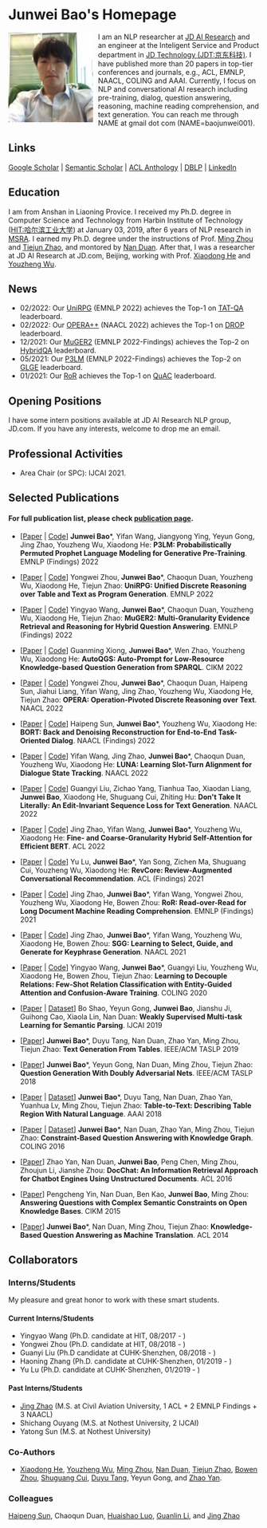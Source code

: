 # Junwei Bao's Homepage

<img align="left" src="citations.jpg" width=170 height=180 alt="a photo" style="padding-right:10px">

I am an NLP researcher at [JD AI Research](jdai.md) and an engineer at the Inteligent Service and Product department in [JD Technology (JDT:京东科技)](https://www.jdt.com.cn/). I have published more than 20 papers in top-tier conferences and journals, e.g., ACL, EMNLP, NAACL, COLING and AAAI. Currently, I focus on NLP and conversational AI research including pre-training, dialog, question answering, reasoning, machine reading comprehension, and text generation. You can reach me through NAME at gmail dot com (NAME=baojunwei001).




## Links
[Google Scholar](https://scholar.google.com/citations?hl=en&user=hcRREnsAAAAJ) | [Semantic Scholar](https://www.semanticscholar.org/author/Junwei-Bao/3299718?sort=total-citations) | [ACL Anthology](https://aclanthology.org/people/junwei-bao) | [DBLP](https://dblp.uni-trier.de/pid/221/1287-1.html) | [LinkedIn](https://www.linkedin.cn/incareer/in/junwei-bao-b2883386)

## Education

I am from Anshan in Liaoning Provice. I received my Ph.D. degree in Computer Science and Technology from Harbin Institute of Technology ([HIT:哈尔滨工业大学](http://www.hit.edu.cn/)) at January 03, 2019, after 6 years of NLP research in [MSRA](https://www.msra.cn/). I earned my Ph.D. degree under the instructions of Prof. [Ming Zhou](https://scholar.google.co.jp/citations?user=a0w5c0gAAAAJ&hl=en) and [Tiejun Zhao](http://homepage.hit.edu.cn/zhaotiejun), and montored by [Nan Duan](https://nanduan.github.io/). After that, I was a researcher at JD AI Research at JD.com, Beijing, working with Prof. [Xiaodong He](https://scholar.google.com/citations?user=W5WbqgoAAAAJ&hl=en) and [Youzheng Wu](https://sites.google.com/site/erzhengcn/). 

## News
- 02/2022: Our [UniRPG](https://arxiv.org/pdf/2210.08249.pdf) (EMNLP 2022) achieves the Top-1 on [TAT-QA](https://nextplusplus.github.io/TAT-QA/) leaderboard.
- 02/2022: Our [OPERA++](https://aclanthology.org/2022.naacl-main.119.pdf) (NAACL 2022) achieves the Top-1 on [DROP](https://leaderboard.allenai.org/drop/submissions/public) leaderboard.
- 12/2021: Our [MuGER2]() (EMNLP 2022-Findings) achieves the Top-2 on [HybridQA](https://competitions.codalab.org/competitions/24420#results) leaderboard.
- 05/2021: Our [P3LM]() (EMNLP 2022-Findings) achieves the Top-2 on [GLGE](https://microsoft.github.io/glge/) leaderboard.
- 01/2021: Our [RoR](https://aclanthology.org/2021.findings-emnlp.160.pdf) achieves the Top-1 on [QuAC](https://quac.ai/) leaderboard.


## Opening Positions
I have some intern positions available at JD AI Research NLP group, JD.com. If you have any interests, welcome to drop me an email. 

## Professional Activities
- Area Chair (or SPC): IJCAI 2021. 

## Selected Publications
#### For full publication list, please check [publication page](publications.md).
- [[Paper]() | [Code](https://github.com/JD-AI-Research-NLP/P3LM)] **Junwei Bao***, Yifan Wang, Jiangyong Ying, Yeyun Gong, Jing Zhao, Youzheng Wu, Xiaodong He: 
  **P3LM: Probabilistically Permuted Prophet Language Modeling for Generative Pre-Training**. EMNLP (Findings) 2022

- [[Paper](https://arxiv.org/pdf/2210.08249.pdf) | [Code](https://github.com/JD-AI-Research-NLP/UniRPG)] Yongwei Zhou, **Junwei Bao***, Chaoqun Duan, Youzheng Wu, Xiaodong He, Tiejun Zhao: 
  **UniRPG: Unified Discrete Reasoning over Table and Text as Program Generation**. EMNLP 2022

- [[Paper]() | [Code](https://github.com/JD-AI-Research-NLP/MuGER2)] Yingyao Wang, **Junwei Bao***, Chaoqun Duan, Youzheng Wu, Xiaodong He, Tiejun Zhao: 
  **MuGER2: Multi-Granularity Evidence Retrieval and Reasoning for Hybrid Question Answering**. EMNLP (Findings) 2022
  
- [[Paper](https://arxiv.org/abs/2208.12461.pdf) | [Code](https://github.com/JD-AI-Research-NLP/AutoQGS)] Guanming Xiong, **Junwei Bao***, Wen Zhao, Youzheng Wu, Xiaodong He: 
  **AutoQGS: Auto-Prompt for Low-Resource Knowledge-based Question Generation from SPARQL**. CIKM 2022
  
- [[Paper](https://aclanthology.org/2022.naacl-main.119.pdf) | [Code](https://github.com/JD-AI-Research-NLP/OPERA)] Yongwei Zhou, **Junwei Bao***, Chaoqun Duan, Haipeng Sun, Jiahui Liang, Yifan Wang, Jing Zhao, Youzheng Wu, Xiaodong He, Tiejun Zhao: 
  **OPERA: Operation-Pivoted Discrete Reasoning over Text**. NAACL 2022

- [[Paper](https://aclanthology.org/2022.findings-naacl.166.pdf) | [Code](https://github.com/JD-AI-Research-NLP/BORT)] Haipeng Sun, **Junwei Bao***, Youzheng Wu, Xiaodong He: 
  **BORT: Back and Denoising Reconstruction for End-to-End Task-Oriented Dialog**. NAACL (Findings) 2022

- [[Paper](https://aclanthology.org/2022.naacl-main.242.pdf) | [Code](https://github.com/JD-AI-Research-NLP/LUNA)] Yifan Wang, Jing Zhao, **Junwei Bao***, Chaoqun Duan, Youzheng Wu, Xiaodong He: 
  **LUNA: Learning Slot-Turn Alignment for Dialogue State Tracking**. NAACL 2022

- [[Paper](https://aclanthology.org/2022.naacl-main.150.pdf) | [Code](https://github.com/JD-AI-Research-NLP/EISL)] Guangyi Liu, Zichao Yang, Tianhua Tao, Xiaodan Liang, **Junwei Bao**, Xiaodong He, Shuguang Cui, Zhiting Hu: 
  **Don't Take It Literally: An Edit-Invariant Sequence Loss for Text Generation**. NAACL 2022

- [[Paper](https://aclanthology.org/2022.acl-long.330.pdf) | [Code](https://github.com/JD-AI-Research-NLP/FCA-BERT)] Jing Zhao, Yifan Wang, **Junwei Bao***, Youzheng Wu, Xiaodong He: 
  **Fine- and Coarse-Granularity Hybrid Self-Attention for Efficient BERT**. ACL 2022

- [[Paper](https://aclanthology.org/2021.findings-acl.99.pdf) | [Code](https://github.com/JD-AI-Research-NLP/RevCore)] Yu Lu, **Junwei Bao***, Yan Song, Zichen Ma, Shuguang Cui, Youzheng Wu, Xiaodong He: 
  **RevCore: Review-Augmented Conversational Recommendation**. ACL (Findings) 2021

- [[Paper](https://aclanthology.org/2021.findings-emnlp.160.pdf) | [Code](https://github.com/JD-AI-Research-NLP/RoR)] Jing Zhao, **Junwei Bao***, Yifan Wang, Yongwei Zhou, Youzheng Wu, Xiaodong He, Bowen Zhou: 
  **RoR: Read-over-Read for Long Document Machine Reading Comprehension**. EMNLP (Findings) 2021

- [[Paper](https://aclanthology.org/2021.naacl-main.455.pdf) | [Code](https://github.com/JD-AI-Research-NLP/SGG)] Jing Zhao, **Junwei Bao***, Yifan Wang, Youzheng Wu, Xiaodong He, Bowen Zhou: 
  **SGG: Learning to Select, Guide, and Generate for Keyphrase Generation**. NAACL 2021

- [[Paper](https://aclanthology.org/2020.coling-main.510.pdf) | [Code](https://github.com/JD-AI-Research-NLP/CTEG)] Yingyao Wang, **Junwei Bao***, Guangyi Liu, Youzheng Wu, Xiaodong He, Bowen Zhou, Tiejun Zhao: 
  **Learning to Decouple Relations: Few-Shot Relation Classification with Entity-Guided Attention and Confusion-Aware Training**. COLING 2020

- [[Paper](https://www.ijcai.org/proceedings/2019/0468.pdf) | [Dataset](https://github.com/JunweiBao/MSParS)] Bo Shao, Yeyun Gong, **Junwei Bao**, Jianshu Ji, Guihong Cao, Xiaola Lin, Nan Duan: 
  **Weakly Supervised Multi-task Learning for Semantic Parsing**. IJCAI 2019

- [[Paper](https://ieeexplore.ieee.org/document/8510869)] **Junwei Bao***, Duyu Tang, Nan Duan, Zhao Yan, Ming Zhou, Tiejun Zhao: 
  **Text Generation From Tables**. IEEE/ACM TASLP 2019

- [[Paper](https://ieeexplore.ieee.org/document/8419315)] **Junwei Bao***, Yeyun Gong, Nan Duan, Ming Zhou, Tiejun Zhao: 
  **Question Generation With Doubly Adversarial Nets**. IEEE/ACM TASLP 2018

- [[Paper](https://ojs.aaai.org/index.php/AAAI/article/view/11944/11803) | [Dataset](https://github.com/JunweiBao/Table2Text)] **Junwei Bao***, Duyu Tang, Nan Duan, Zhao Yan, Yuanhua Lv, Ming Zhou, Tiejun Zhao: 
  **Table-to-Text: Describing Table Region With Natural Language**. AAAI 2018

- [[Paper](https://aclanthology.org/C16-1236.pdf) | [Dataset](https://github.com/JunweiBao/MulCQA)] **Junwei Bao***, Nan Duan, Zhao Yan, Ming Zhou, Tiejun Zhao: 
  **Constraint-Based Question Answering with Knowledge Graph**. COLING 2016

- [[Paper](https://aclanthology.org/P16-1049.pdf)] Zhao Yan, Nan Duan, **Junwei Bao**, Peng Chen, Ming Zhou, Zhoujun Li, Jianshe Zhou: 
  **DocChat: An Information Retrieval Approach for Chatbot Engines Using Unstructured Documents**. ACL 2016

- [[Paper](https://dl.acm.org/doi/10.1145/2806416.2806542)] Pengcheng Yin, Nan Duan, Ben Kao, **Junwei Bao**, Ming Zhou: 
  **Answering Questions with Complex Semantic Constraints on Open Knowledge Bases**. CIKM 2015

- [[Paper](https://aclanthology.org/P14-1091.pdf)] **Junwei Bao***, Nan Duan, Ming Zhou, Tiejun Zhao: 
  **Knowledge-Based Question Answering as Machine Translation**. ACL 2014

## Collaborators

### Interns/Students
My pleasure and great honor to work with these smart students.

#### Current Interns/Students
- Yingyao Wang (Ph.D. candidate at HIT, 08/2017 - )
- Yongwei Zhou (Ph.D. candidate at HIT, 08/2018 - )
- Guanyi Liu (Ph.D candidate at CUHK-Shenzhen, 08/2018 - )
- Haoning Zhang (Ph.D. candidate at CUHK-Shenzhen, 01/2019 - )
- Yu Lu (Ph.D. candidate at CUHK-Shenzhen, 01/2019 - )

#### Past Interns/Students
- [Jing Zhao](https://scholar.google.com/citations?user=wL5kCT8AAAAJ&hl=en) (M.S. at Civil Aviation University, 1 ACL + 2 EMNLP Findings + 3 NAACL)
- Shichang Ouyang (M.S. at Nothest University, 2 IJCAI)
- Yatong Sun (M.S. at Nothest University)

### Co-Authors 
- [Xiaodong He](https://scholar.google.com/citations?user=W5WbqgoAAAAJ&hl=en), [Youzheng Wu](https://sites.google.com/site/erzhengcn/), [Ming Zhou](https://scholar.google.co.jp/citations?user=a0w5c0gAAAAJ&hl=en), [Nan Duan](https://nanduan.github.io/), [Tiejun Zhao](http://homepage.hit.edu.cn/zhaotiejun), [Bowen Zhou](https://scholar.google.com/citations?user=h3Nsz6YAAAAJ&hl=en), [Shuguang Cui](https://scholar.google.com/citations?user=1o_qvR0AAAAJ&hl=en), [Duyu Tang](https://scholar.google.com/citations?user=9uz-D-kAAAAJ&hl=en), Yeyun Gong, and [Zhao Yan](https://scholar.google.com/citations?user=Z_IPFVYAAAAJ&hl=en).

### Colleagues
[Haipeng Sun](https://scholar.google.com/citations?user=PxC3X3QAAAAJ&hl=en), Chaoqun Duan, [Huaishao Luo](https://scholar.google.com/citations?hl=en&user=ni7XNWMAAAAJ), [Guanlin Li](https://scholar.google.com/citations?hl=en&user=26tXyq0AAAAJ), and [Jing Zhao](https://scholar.google.com/citations?user=wL5kCT8AAAAJ&hl=en)


